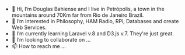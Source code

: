 - 👋 Hi, I’m Douglas Bahiense and I live in Petrópolis, a town in the mountains around 70Km far from Rio de Janeiro Brazil.
- 👀 I’m interested in Philosophy, HAM Radio, RPi, Databases and create Web Services.
- 🌱 I’m currently learning Laravel v.8 and D3.js v.7. They're just great.
- 💞️ I’m looking to collaborate on ...
- 📫 How to reach me ...

<!---
dbahiense/dbahiense is a ✨ special ✨ repository because its `README.md` (this file) appears on your GitHub profile.
You can click the Preview link to take a look at your changes.
--->
